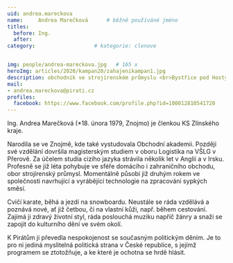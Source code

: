 ```yaml
---
uid: andrea.mareckova
name:     Andrea Marečková  	# běžně používáné jméno
titles:
  before: Ing.
  after:
category:                   # kategorie: clenove


img: people/andrea-mareckova.jpg   # 165 x 
heroImg: articles/2020/kampan20/zahajenikampan1.jpg
description: obchodník ve strojírenském průmyslu <br>Bystřice pod Hostýnem # kratký popis, max 160 znaků
mail:
- andrea.mareckova@pirati.cz
profiles:
  facebook: https://www.facebook.com/profile.php?id=100012810541720
---
```


Ing. Andrea Marečková (*18. února 1979, Znojmo) je členkou KS Zlínského kraje.

Narodila se ve Znojmě, kde také vystudovala Obchodní akademii. Později své vzdělání dovršila magisterským studiem v oboru Logistika na VŠLG v Přerově. Za účelem studia cizího jazyka strávila několik let v Anglii a v Irsku. Profesně se již léta pohybuje ve sféře domácího i zahraničního obchodu, obor strojírenský průmysl. Momentálně působí již druhým rokem ve společnosti navrhující a vyrábějící technologie na zpracování sypkých směsí.

Cvičí karate, běhá a jezdí na snowboardu. Neustále se ráda vzdělává a poznává nové, ať již četbou, či na vlastní kůži, např. během cestování. Zajímá ji zdravý životní styl, ráda poslouchá muziku napříč žánry a snaží se zapojit do kulturního dění ve svém okolí.

K Pirátům ji převedla nespokojenost se současným politickým děním. Je to pro ni jediná myslitelná politická strana v České republice, s jejímž programem se ztotožňuje, a ke které je ochotna se hrdě hlásit.
